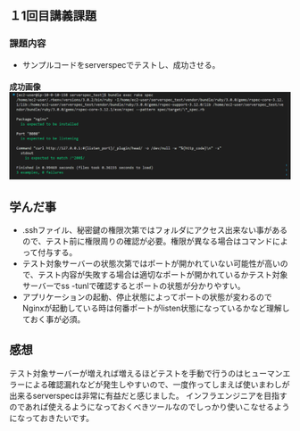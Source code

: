 ## １1回目講義課題
### 課題内容  
- サンプルコードをserverspecでテストし、成功させる。  
#### 成功画像  ![picture 1](images/e513ff91e70322163c56c5e4e369bc85835450a4d478d69c961ec6c0738c6b0e.png)  

## 学んだ事
- .sshファイル、秘密鍵の権限次第ではフォルダにアクセス出来ない事があるので、テスト前に権限周りの確認が必要。権限が異なる場合はコマンドによって付与する。
- テスト対象サーバーの状態次第ではポートが開かれていない可能性が高いので、テスト内容が失敗する場合は適切なポートが開かれているかテスト対象サーバーでss -tunlで確認するとポートの状態が分かりやすい。
- アプリケーションの起動、停止状態によってポートの状態が変わるのでNginxが起動している時は何番ポートがlisten状態になっているかなど理解しておく事が必須。

## 感想
テスト対象サーバーが増えれば増えるほどテストを手動で行うのはヒューマンエラーによる確認漏れなどが発生しやすいので、一度作ってしまえば使いまわしが出来るserverspecは非常に有益だと感じました。
インフラエンジニアを目指すのであれば使えるようになっておくべきツールなのでしっかり使いこなせるようになっておきたいです。
